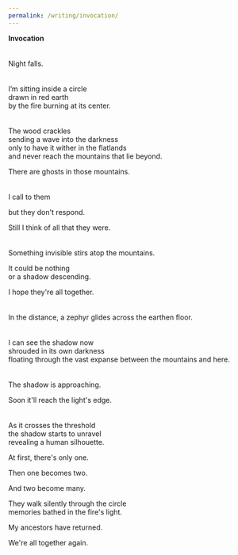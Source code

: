 ```yaml
---
permalink: /writing/invocation/
---
```

**Invocation**  
<br/><br/>
Night falls.  
<br/><br/>
I’m sitting inside a circle  
drawn in red earth  
by the fire burning at its center.  
<br/><br/>
The wood crackles  
sending a wave into the darkness  
only to have it wither in the flatlands  
and never reach the mountains that lie beyond.  
  
There are ghosts in those mountains.  
<br/><br/>
I call to them  
  
but they don't respond.  
  
Still I think of all that they were.  
<br/><br/>
Something invisible stirs atop the mountains.  
  
It could be nothing  
or a shadow descending.  
  
I hope they're all together.  
<br/><br/>
In the distance, a zephyr glides across the earthen floor.  
<br/><br/>
I can see the shadow now  
shrouded in its own darkness  
floating through the vast expanse between the mountains and here.  
<br/><br/>
The shadow is approaching.  
  
Soon it'll reach the light's edge.  
<br/><br/>
As it crosses the threshold  
the shadow starts to unravel  
revealing a human silhouette.  
  
At first, there's only one.  
  
Then one becomes two.  
  
And two become many.  
  
They walk silently through the circle  
memories bathed in the fire's light.  
  
My ancestors have returned.  
  
We're all together again.  